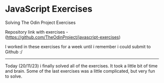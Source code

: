 # JavaScript Exercises

Solving The Odin Project Exercises

Repository link with exercises - (https://github.com/TheOdinProject/javascript-exercises)

I worked in these exercises for a week until i remember i could submit to Github :/

---

Today (20/11/23) i finally solved all of the exercises. It took a little bit of time and brain. Some of the last exercises was a little complicated, but very fun to solve.